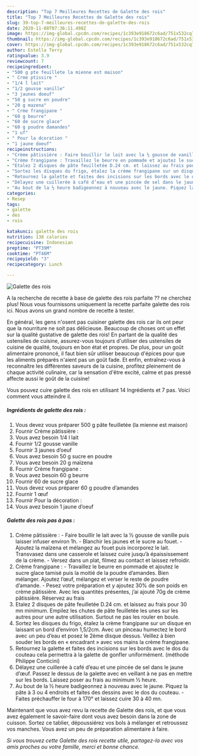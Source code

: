 ```yaml
---
description: "Top 7 Meilleures Recettes de Galette des rois"
title: "Top 7 Meilleures Recettes de Galette des rois"
slug: 39-top-7-meilleures-recettes-de-galette-des-rois
date: 2020-11-08T07:36:11.498Z
image: https://img-global.cpcdn.com/recipes/1c393e918672c6ad/751x532cq70/galette-des-rois-photo-principale-de-la-recette.jpg
thumbnail: https://img-global.cpcdn.com/recipes/1c393e918672c6ad/751x532cq70/galette-des-rois-photo-principale-de-la-recette.jpg
cover: https://img-global.cpcdn.com/recipes/1c393e918672c6ad/751x532cq70/galette-des-rois-photo-principale-de-la-recette.jpg
author: Estella Terry
ratingvalue: 3.9
reviewcount: 7
recipeingredient:
- "500 g pte feuillete la mienne est maison"
- " Crme ptissire "
- "1/4 l lait"
- "1/2 gousse vanille"
- "3 jaunes doeuf"
- "50 g sucre en poudre"
- "20 g mazena"
- " Crme frangipane "
- "60 g beurre"
- "60 de sucre glace"
- "60 g poudre damandes"
- "1 uf"
- " Pour la dcoration "
- "1 jaune doeuf"
recipeinstructions:
- "Crème pâtissière : Faire bouillir le lait avec la ½ gousse de vanille puis laisser infuser environ 1h. Blanchir les jaunes et le sucre au fouet.  Ajoutez la maïzena et mélangez au fouet puis incorporez le lait. Transvasez dans une casserole et laissez cuire jusqu’à épaississement de la crème. Versez dans un plat, filmez au contact et laissez refroidir."
- "Crème frangipane : Travaillez le beurre en pommade et ajoutez le sucre glace tamisé puis la moitié de la poudre d’amandes. Bien mélanger. Ajoutez l’œuf, mélangez et verser le reste de poudre d’amande. Pesez votre préparation et y ajoutez 30% de son poids en crème pâtissière. Avec les quantités présentes, j’ai ajouté 70g de crème pâtissière. Réservez au frais"
- "Etalez 2 disques de pâte feuilletée D.24 cm. et laissez au frais pour 30 mn minimum. Empilez les chutes de pâte feuilletée les unes sur les autres pour une autre utilisation. Surtout ne pas les rouler en boule."
- "Sortez les disques du frigo, étalez la crème frangipane sur un disque en laissant un bord d’environ 1,5/2cm. Avec un pinceau humectez le bord avec un peu d’eau et posez le 2ème disque dessus. Veillez à bien souder les bords en « encadrant » avec vos mains la crème frangipane."
- "Retournez la galette et faites des incisions sur les bords avec le dos du couteau cela permettra à la galette de gonfler uniformément. (méthode Philippe Conticini)"
- "Délayez une cuillerée à café d’eau et une pincée de sel dans le jaune d’œuf. Passez le dessus de la galette avec en veillant à ne pas en mettre sur les bords. Laissez poser au frais au minimum ½ heure."
- "Au bout de la ½ heure badigeonnez à nouveau avec le jaune. Piquez la pâte à 3 ou 4 endroits et faites des dessins avec le dos du couteau. Faites préchauffer le four à 170° et laissez cuire 30 à 40 mn."
categories:
- Resep
tags:
- galette
- des
- rois

katakunci: galette des rois 
nutrition: 138 calories
recipecuisine: Indonesian
preptime: "PT39M"
cooktime: "PT46M"
recipeyield: "3"
recipecategory: Lunch

---
```



![Galette des rois](https://img-global.cpcdn.com/recipes/1c393e918672c6ad/751x532cq70/galette-des-rois-photo-principale-de-la-recette.jpg)

A la recherche de recette à base de galette des rois parfaite ?? ne cherchez plus! Nous vous fournissons uniquement la recette parfaite galette des rois ici. Nous avons un grand nombre de recette à tester.

En général, les gens n'osent pas cuisiner galette des rois car ils ont peur que la nourriture ne soit pas délicieuse. Beaucoup de choses ont un effet sur la qualité gustative de galette des rois! En partant de la qualité des ustensiles de cuisine, assurez-vous toujours d'utiliser des ustensiles de cuisine de qualité, toujours en bon état et propres. De plus, pour un goût alimentaire prononcé, il faut bien sûr utiliser beaucoup d'épices pour que les aliments préparés n'aient pas un goût fade. Et enfin, entraînez-vous à reconnaître les différentes saveurs de la cuisine, profitez pleinement de chaque activité culinaire, car la sensation d'être excité, calme et pas pressé affecte aussi le goût de la cuisine!

<!--inarticleads1-->

Vous pouvez cuire galette des rois en utilisant 14 Ingrédients et 7 pas. Voici comment vous atteindre il.

##### Ingrédients de galette des rois :

1. Vous devez vous préparer 500 g pâte feuilletée (la mienne est maison)
1. Fournir  Crème pâtissière :
1. Vous avez besoin 1/4 l lait
1. Fournir 1/2 gousse vanille
1. Fournir 3 jaunes d’oeuf
1. Vous avez besoin 50 g sucre en poudre
1. Vous avez besoin 20 g maïzena
1. Fournir  Crème frangipane :
1. Vous avez besoin 60 g beurre
1. Fournir 60 de sucre glace
1. Vous devez vous préparer 60 g poudre d’amandes
1. Fournir 1 œuf
1. Fournir  Pour la décoration :
1. Vous avez besoin 1 jaune d’oeuf




<!--inarticleads2-->

##### Galette des rois pas à pas :

1. Crème pâtissière : - Faire bouillir le lait avec la ½ gousse de vanille puis laisser infuser environ 1h. - Blanchir les jaunes et le sucre au fouet.  - Ajoutez la maïzena et mélangez au fouet puis incorporez le lait. Transvasez dans une casserole et laissez cuire jusqu’à épaississement de la crème. - Versez dans un plat, filmez au contact et laissez refroidir.
1. Crème frangipane : - Travaillez le beurre en pommade et ajoutez le sucre glace tamisé puis la moitié de la poudre d’amandes. Bien mélanger. Ajoutez l’œuf, mélangez et verser le reste de poudre d’amande. - Pesez votre préparation et y ajoutez 30% de son poids en crème pâtissière. Avec les quantités présentes, j’ai ajouté 70g de crème pâtissière. Réservez au frais
1. Etalez 2 disques de pâte feuilletée D.24 cm. et laissez au frais pour 30 mn minimum. Empilez les chutes de pâte feuilletée les unes sur les autres pour une autre utilisation. Surtout ne pas les rouler en boule.
1. Sortez les disques du frigo, étalez la crème frangipane sur un disque en laissant un bord d’environ 1,5/2cm. Avec un pinceau humectez le bord avec un peu d’eau et posez le 2ème disque dessus. Veillez à bien souder les bords en « encadrant » avec vos mains la crème frangipane.
1. Retournez la galette et faites des incisions sur les bords avec le dos du couteau cela permettra à la galette de gonfler uniformément. (méthode Philippe Conticini)
1. Délayez une cuillerée à café d’eau et une pincée de sel dans le jaune d’œuf. Passez le dessus de la galette avec en veillant à ne pas en mettre sur les bords. Laissez poser au frais au minimum ½ heure.
1. Au bout de la ½ heure badigeonnez à nouveau avec le jaune. Piquez la pâte à 3 ou 4 endroits et faites des dessins avec le dos du couteau. - Faites préchauffer le four à 170° et laissez cuire 30 à 40 mn.




<!--inarticleads1-->

<p>
Maintenant que vous avez revu la recette de Galette des rois, et que vous avez également le savoir-faire dont vous avez besoin dans la zone de cuisson. Sortez ce tablier, dépoussiérez vos bols à mélanger et retroussez vos manches. Vous avez un peu de préparation alimentaire à faire.
</p>

<p>
<i>Si vous trouvez cette Galette des rois recette utile, partagez-la avec vos amis proches ou votre famille, merci et bonne chance.</i>
</p>
